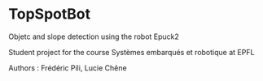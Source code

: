 # TopSpotBot
Objetc and slope detection using the robot Epuck2

Student project for the course Systèmes embarqués et robotique at EPFL

Authors : Frédéric Pili, Lucie Chêne

